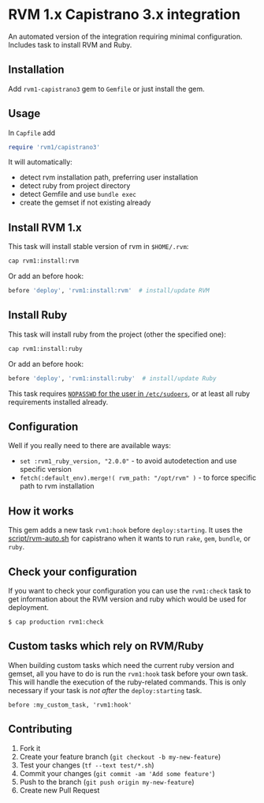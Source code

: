 # RVM 1.x Capistrano 3.x integration

An automated version of the integration requiring minimal configuration.
Includes task to install RVM and Ruby.

## Installation

Add `rvm1-capistrano3` gem to `Gemfile` or just install the gem.

## Usage

In `Capfile` add

```ruby
require 'rvm1/capistrano3'
```

It will automatically:

- detect rvm installation path, preferring user installation
- detect ruby from project directory
- detect Gemfile and use `bundle exec`
- create the gemset if not existing already

## Install RVM 1.x

This task will install stable version of rvm in `$HOME/.rvm`:
```bash
cap rvm1:install:rvm
```

Or add an before hook:
```ruby
before 'deploy', 'rvm1:install:rvm'  # install/update RVM
```

## Install Ruby

This task will install ruby from the project (other the specified one):
```bash
cap rvm1:install:ruby
```

Or add an before hook:
```ruby
before 'deploy', 'rvm1:install:ruby'  # install/update Ruby
```

This task requires [`NOPASSWD` for the user in `/etc/sudoers`](http://serverfault.com/a/160587),
or at least all ruby requirements installed already.

## Configuration

Well if you really need to there are available ways:

- `set :rvm1_ruby_version, "2.0.0"` - to avoid autodetection and use specific version
- `fetch(:default_env).merge!( rvm_path: "/opt/rvm" )` - to force specific path to rvm installation

## How it works

This gem adds a new task `rvm1:hook` before `deploy:starting`.
It uses the [script/rvm-auto.sh](script/rvm-auto.sh) for capistrano when it wants to run
`rake`, `gem`, `bundle`, or `ruby`.

## Check your configuration

If you want to check your configuration you can use the `rvm1:check` task to
get information about the RVM version and ruby which would be used for
deployment.

    $ cap production rvm1:check

## Custom tasks which rely on RVM/Ruby

When building custom tasks which need the current ruby version and gemset, all you
have to do is run the `rvm1:hook` task before your own task. This will handle
the execution of the ruby-related commands.
This is only necessary if your task is *not* *after* the `deploy:starting` task.

    before :my_custom_task, 'rvm1:hook'

## Contributing

1. Fork it
2. Create your feature branch (`git checkout -b my-new-feature`)
3. Test your changes (`tf --text test/*.sh`)
4. Commit your changes (`git commit -am 'Add some feature'`)
5. Push to the branch (`git push origin my-new-feature`)
6. Create new Pull Request
